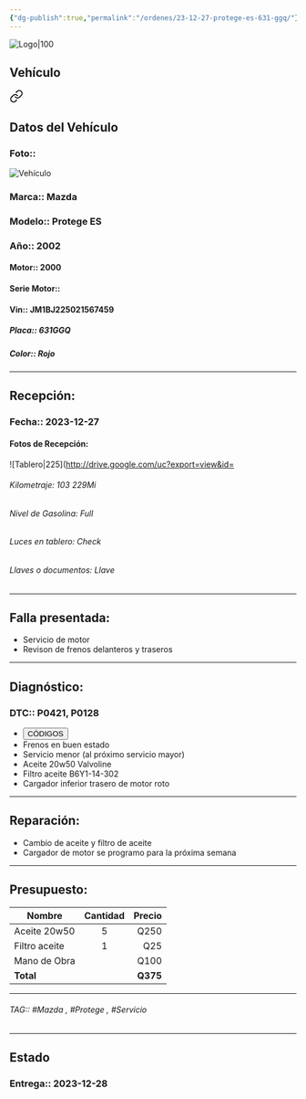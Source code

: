 ```yaml
---
{"dg-publish":true,"permalink":"/ordenes/23-12-27-protege-es-631-ggq/"}
---
```


![Logo|100](http://drive.google.com/uc?export=view&id=137fl3TIZ0-PU8b-Pt0bsjclwHub_u78G)

## Vehículo

<div class="transclusion internal-embed is-loaded"><a class="markdown-embed-link" href="/vehiculos/mazda/protege-es-631-ggq/#datos-del-vehiculo" aria-label="Open link"><svg xmlns="http://www.w3.org/2000/svg" width="24" height="24" viewBox="0 0 24 24" fill="none" stroke="currentColor" stroke-width="2" stroke-linecap="round" stroke-linejoin="round" class="svg-icon lucide-link"><path d="M10 13a5 5 0 0 0 7.54.54l3-3a5 5 0 0 0-7.07-7.07l-1.72 1.71"></path><path d="M14 11a5 5 0 0 0-7.54-.54l-3 3a5 5 0 0 0 7.07 7.07l1.71-1.71"></path></svg></a><div class="markdown-embed">



## Datos del Vehículo 
### Foto:: 
![Vehículo](http://drive.google.com/uc?export=view&id=1hAXXrzZ9XZPP-ddqboNBewvjvCJPfH4r)

### Marca:: Mazda 
### Modelo:: Protege ES
### Año:: 2002
#### Motor:: 2000
#### Serie Motor:: 
#### Vin:: JM1BJ225021567459
##### Placa:: 631GGQ
##### Color:: Rojo
---


</div></div>


## Recepción:
### Fecha:: 2023-12-27
#### Fotos de Recepción: 
![Tablero|225](http://drive.google.com/uc?export=view&id=

###### Kilometraje: 103 229Mi
###### Nivel de Gasolina:  Full
###### Luces en tablero: Check
###### Llaves o documentos: Llave

---

## Falla presentada:
- Servicio de motor 
- Revison de frenos delanteros y traseros 


---

## Diagnóstico:
### DTC:: P0421, P0128

- <a href="http"><button class="btn success">CÓDIGOS</button></a>
- Frenos en buen estado 
- Servicio menor (al próximo servicio mayor)
- Aceite 20w50 Valvoline 
- Filtro aceite B6Y1-14-302
- Cargador inferior trasero de motor roto

---
## Reparación:
- Cambio de aceite y filtro de aceite 
- Cargador de motor se programo para la próxima semana 

---

## Presupuesto:

| Nombre        | Cantidad | Precio |
| ------------- |:--------:| ------:|
| Aceite 20w50  |    5     |   Q250 |
| Filtro aceite |    1     |    Q25 |
| Mano de Obra  |          |      Q100 |
| **Total**              |          |   **Q375**    |

---

###### TAG:: #Mazda , #Protege , #Servicio 

---

## Estado

### Entrega:: 2023-12-28